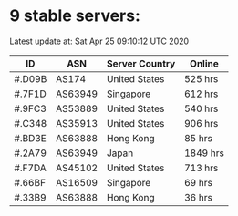 # 9 stable servers:

Latest update at: Sat Apr 25 09:10:12 UTC 2020

| ID | ASN | Server Country | Online |
| -- | --- | -------------- | ------ |
| #.D09B | AS174 | United States | 525 hrs |
| #.7F1D | AS63949 | Singapore | 612 hrs |
| #.9FC3 | AS53889 | United States | 540 hrs |
| #.C348 | AS35913 | United States | 906 hrs |
| #.BD3E | AS63888 | Hong Kong | 85 hrs |
| #.2A79 | AS63949 | Japan | 1849 hrs |
| #.F7DA | AS45102 | United States | 713 hrs |
| #.66BF | AS16509 | Singapore | 69 hrs |
| #.33B9 | AS63888 | Hong Kong | 36 hrs |

